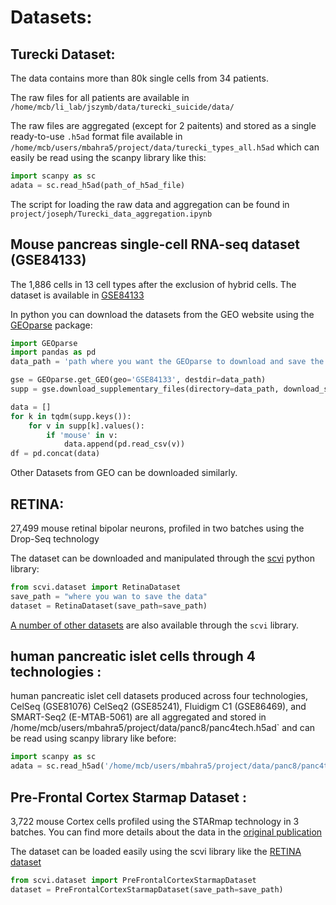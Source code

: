 # Datasets:
## Turecki Dataset:
The data contains more than 80k single cells from 34 patients.

The raw files for all patients are available in
`/home/mcb/li_lab/jszymb/data/turecki_suicide/data/`

The raw files are aggregated (except for 2 paitents) and stored as a single ready-to-use `.h5ad` format file available in `/home/mcb/users/mbahra5/project/data/turecki_types_all.h5ad` which can easily be read using the scanpy library like this:

```python
import scanpy as sc
adata = sc.read_h5ad(path_of_h5ad_file)
```
The script for loading the raw data and aggregation can be found in `project/joseph/Turecki_data_aggregation.ipynb`



## Mouse pancreas single-cell RNA-seq dataset (GSE84133)
The 1,886 cells in 13 cell types after the exclusion of hybrid cells. The dataset is available in [GSE84133](https://www.ncbi.nlm.nih.gov/geo/query/acc.cgi?acc=GSE84133)

In python you can download the datasets from the GEO website using the [GEOparse](https://pypi.org/project/GEOparse/) package:

```python
import GEOparse
import pandas as pd
data_path = 'path where you want the GEOparse to download and save the data to'

gse = GEOparse.get_GEO(geo='GSE84133', destdir=data_path)
supp = gse.download_supplementary_files(directory=data_path, download_sra=False)

data = []
for k in tqdm(supp.keys()):
    for v in supp[k].values():
        if 'mouse' in v:
            data.append(pd.read_csv(v))
df = pd.concat(data)
```

Other Datasets from GEO can be downloaded similarly.

## RETINA:
27,499 mouse retinal bipolar neurons, profiled in two batches using the Drop-Seq technology

The dataset can be downloaded and manipulated through the [scvi](https://github.com/YosefLab/scVI) python library:
```python
from scvi.dataset import RetinaDataset
save_path = "where you wan to save the data"
dataset = RetinaDataset(save_path=save_path)
```

[A number of other datasets](https://nbviewer.jupyter.org/github/YosefLab/scVI/blob/master/tests/notebooks/data_loading.ipynb) are also available through the `scvi` library. 

## human pancreatic islet cells through 4 technologies :
human pancreatic islet cell datasets produced across four technologies, CelSeq (GSE81076) CelSeq2 (GSE85241), Fluidigm C1 (GSE86469), and SMART-Seq2 (E-MTAB-5061) are all aggregated and stored in `
`/home/mcb/users/mbahra5/project/data/panc8/panc4tech.h5ad` and can be read using scanpy library like before:
```python
import scanpy as sc
adata = sc.read_h5ad('/home/mcb/users/mbahra5/project/data/panc8/panc4tech.h5ad')
```
## Pre-Frontal Cortex Starmap Dataset :
 3,722 mouse Cortex cells profiled using the STARmap technology in 3 batches. You can find more details about the data in the [original publication](https://www.ncbi.nlm.nih.gov/pubmed/29930089)
 
The dataset can be loaded easily using the scvi library like the [RETINA dataset](#RETINA)
```python
from scvi.dataset import PreFrontalCortexStarmapDataset
dataset = PreFrontalCortexStarmapDataset(save_path=save_path)
```
